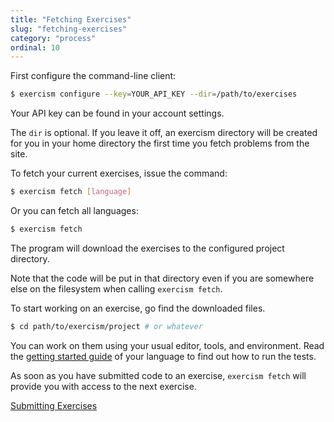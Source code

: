 ```yaml
---
title: "Fetching Exercises"
slug: "fetching-exercises"
category: "process"
ordinal: 10
---
```


First configure the command-line client:

```bash
$ exercism configure --key=YOUR_API_KEY --dir=/path/to/exercises
```

Your API key can be found in your account settings.

The `dir` is optional. If you leave it off, an exercism directory will be created for you in your home directory the first time you fetch problems from the site.

To fetch your current exercises, issue the command:

```bash
$ exercism fetch [language]
```

Or you can fetch all languages:

```bash
$ exercism fetch
```

The program will download the exercises to the configured project directory.

Note that the code will be put in that directory even if you are somewhere else on the filesystem when calling `exercism fetch`.

To start working on an exercise, go find the downloaded files.

```bash
$ cd path/to/exercism/project # or whatever
```

You can work on them using your usual editor, tools, and environment. Read the <a class="link-side-menu" href="#sidr">getting started guide</a> of your language to find out how to run the tests.

As soon as you have submitted code to an exercise, `exercism fetch` will provide you with access to the next exercise.

<a class="secondary-button" href="submitting-exercises.html">Submitting Exercises</a>

